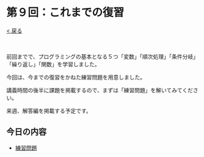 # 第９回：これまでの復習

[< 戻る](../)

　

前回までで、プログラミングの基本となる５つ「変数」「順次処理」「条件分岐」「繰り返し」「関数」を学習しました。

今回は、今までの復習をかねた練習問題を用意しました。

講義時間の後半に課題を掲載するので、まずは「練習問題」を解いてみてください。

来週、解答編を掲載する予定です。



## 今日の内容

- [練習問題](rensyu/)


